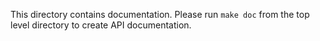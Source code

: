 This directory contains documentation. Please run `make doc` from the top level directory to create API documentation.
